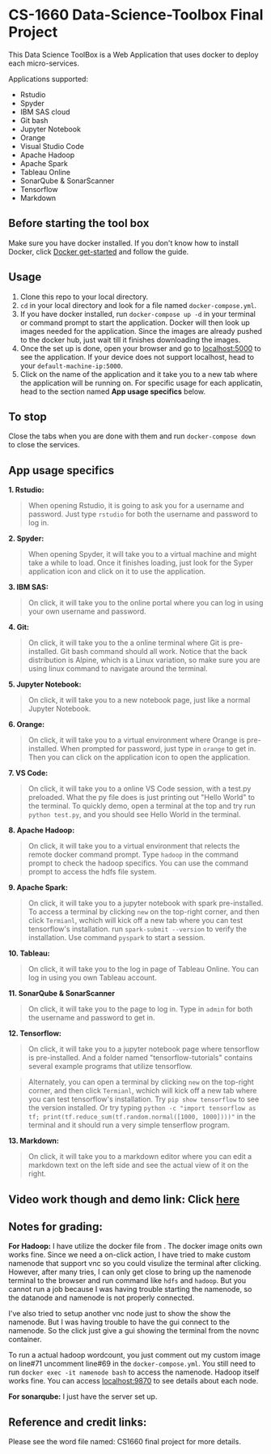 # CS-1660 Data-Science-Toolbox Final Project
This Data Science ToolBox is a Web Application that uses docker to deploy each micro-services. 

Applications supported: 
- Rstudio 
- Spyder
- IBM SAS cloud 
- Git bash
- Jupyter Notebook
- Orange
- Visual Studio Code
- Apache Hadoop
- Apache Spark
- Tableau Online
- SonarQube & SonarScanner
- Tensorflow
- Markdown

## Before starting the tool box
Make sure you have docker installed. If you don't know how to install Docker,
click [Docker get-started](https://www.docker.com/get-started) and follow the guide. 


## Usage
1. Clone this repo to your local directory. 
2. `cd` in your local directory and look for a file named `docker-compose.yml`.
3. If you have docker installed, run `docker-compose up -d` in your terminal or command prompt to start the application. 
	 Docker will then look up images needed for the application. Since the images are already pushed to the docker hub, just wait till it finishes downloading the images. 
4. Once the set up is done, open your browser and go to [localhost:5000](http://127.0.0.1:5000/) to see the application. If your device does not support localhost, head to your `default-machine-ip:5000`. 
5. Click on the name of the application and it take you to a new tab where the application will be running on. For specific usage for each applicatin, head to the section named **App usage specifics** below.

## To stop
Close the tabs when you are done with them and run `docker-compose down` to close the services.

## App usage specifics
**1. Rstudio:**
> When opening Rstudio, it is going to ask you for a username and password. Just type `rstudio` for both the username and password to log in. 

**2. Spyder:**
> When opening Spyder, it will take you to a virtual machine and might take a while to load. Once it finishes loading, just look for the Syper application icon and click on it to use the application.

**3. IBM SAS:**
> On click, it will take you to the online portal where you can log in using your own username and password. 

**4. Git:**
> On click, it will take you to the a online terminal where Git is pre-installed. Git bash command should all work. Notice that the back distribution is Alpine, which is a Linux variation, so make sure you are using linux command to navigate around the terminal. 

**5. Jupyter Notebook:**
> On click, it will take you to a new notebook page, just like a normal Jupyter Notebook. 

**6. Orange:**
> On click, it will take you to a virtual environment where Orange is pre-installed. When prompted for password, just type in `orange` to get in. Then you can click on the application icon to open the application. 

**7. VS Code:**
> On click, it will take you to a online VS Code session, with a test.py preloaded. What the py file does is just printing out "Hello World" to the terminal. To quickly demo, open a terminal at the top and try run `python test.py`, and you should see Hello World in the terminal. 

**8. Apache Hadoop:**
> On click, it will take you to a virtual environment that relects the remote docker command prompt. Type `hadoop` in the command prompt to check the hadoop specifics. You can use the command prompt to access the hdfs file system. 

**9. Apache Spark:**
> On click, it will take you to a jupyter notebook with spark pre-installed. To access a terminal by clicking `new` on the top-right corner, and then click `Termianl`, wchich will kick off a new tab where you can test tensorflow's installation. run `spark-submit --version` to verify the installation. Use command `pyspark` to start a session. 

**10. Tableau:**
> On click, it will take you to the log in page of Tableau Online. You can log in using you own Tableau account.

**11. SonarQube & SonarScanner**
> On click, it will take you to the page to log in. Type in `admin` for both the username and password to get in. 

**12. Tensorflow:**
> On click, it will take you to a jupyter notebook page where tensorflow is pre-installed. And a folder named "tensorflow-tutorials" contains several example programs that utilize tensorflow. 

> Alternately, you can open a terminal by clicking `new` on the top-right corner, and then click `Termianl`, wchich will kick off a new tab where you can test tensorflow's installation. Try `pip show tensorflow` to see the version installed. Or try typing `python -c "import tensorflow as tf; print(tf.reduce_sum(tf.random.normal([1000, 1000])))"` in the terminal and it should run a very simple tenserflow program. 

**13. Markdown:**
> On click, it will take you to a markdown editor where you can edit a markdown text on the left side and see the actual view of it on the right. 


## Video work though and demo link: Click [here](https://pitt.box.com/s/dslpd57ueplw8dk5w1pgd0ks1rr428cw)


## Notes for grading:
**For Hadoop:** I have utilize the docker file from [](). The docker image onits own works fine. Since we need a on-click action, I have tried to make custom namenode that support vnc so you could visulize the terminal after clicking. However, after many tries, I can only get close to bring up the namenode terminal to the browser and run command like `hdfs` and `hadoop`. But you cannot run a job because I was having trouble starting the namenode, so the datanode and namenode is not properly connected. 

I've also tried to setup another vnc node just to show the show the namenode. But I was having trouble to have the gui connect to the namenode. So the click just give a gui showing the terminal from the novnc container. 

To run a actual hadoop wordcount, you just comment out my custom image on line#71 uncomment line#69 in the `docker-compose.yml`. You still need to run `docker exec -it namenode bash` to access the namenode. Hadoop itself works fine. You can access [localhost:9870](http://127.0.0.1:9870) to see details about each node. 

**For sonarqube:** I just have the server set up. 

## Reference and credit links:
Please see the word file named: CS1660 final project for more details. 


